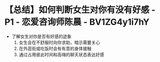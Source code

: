 # 【总结】如何判断女生对你有没有好感 - P1 - 恋爱咨询师陈晨 - BV1ZG4y1i7hY

-   了解女生对你是否有好感的迹象
    1.  女生会在不舒服时向你求助，暗示需要关心
    2.  在外逛街或吃饭时会有有意的身体接触
    3.  通过占用彼此时间和高嗨的聊天状态表达好感